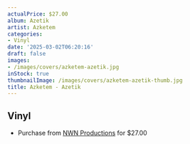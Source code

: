 ```yaml
---
actualPrice: $27.00
album: Azetik
artist: Azketem
categories:
- Vinyl
date: '2025-03-02T06:20:16'
draft: false
images:
- /images/covers/azketem-azetik.jpg
inStock: true
thumbnailImage: /images/covers/azketem-azetik-thumb.jpg
title: Azketem - Azetik
---
```


## Vinyl
* Purchase from [NWN Productions](http://shop.nwnprod.com/index.php?route=product/product&path=75&product_id=59307&sort=pd.name&order=ASC) for $27.00
